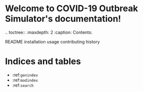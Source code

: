 Welcome to COVID-19 Outbreak Simulator's documentation!
=======================================================

.. toctree::
   :maxdepth: 2
   :caption: Contents:

   README
   installation
   usage
   contributing
   history

Indices and tables
==================
* :ref:`genindex`
* :ref:`modindex`
* :ref:`search`
